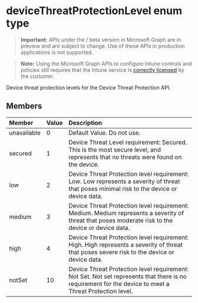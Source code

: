 ﻿# deviceThreatProtectionLevel enum type

> **Important:** APIs under the / beta version in Microsoft Graph are in preview and are subject to change. Use of these APIs in production applications is not supported.

> **Note:** Using the Microsoft Graph APIs to configure Intune controls and policies still requires that the Intune service is [correctly licensed](https://go.microsoft.com/fwlink/?linkid=839381) by the customer.

Device threat protection levels for the Device Threat Protection API.
## Members
|Member|Value|Description|
|:---|:---|:---|
|unavailable|0|Default Value. Do not use.|
|secured|1|Device Threat Level requirement: Secured. This is the most secure level, and represents that no threats were found on the device.|
|low|2|Device Threat Protection level requirement: Low. Low represents a severity of threat that poses minimal risk to the device or device data.|
|medium|3|Device Threat Protection level requirement: Medium. Medium represents a severity of threat that poses moderate risk to the device or device data.|
|high|4|Device Threat Protection level requirement: High. High represents a severity of threat that poses severe risk to the device or device data.|
|notSet|10|Device Threat Protection level requirement: Not Set. Not set represents that there is no requirement for the device to meet a Threat Protection level.|





